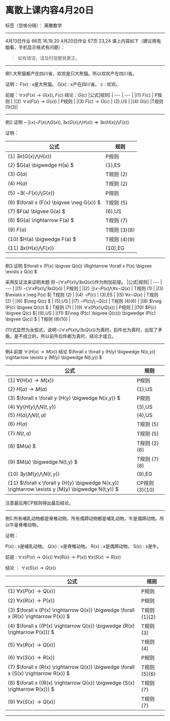 # 离散上课内容4月20日

标签（空格分隔）： 离散数学

---

4月13日作业 66页 16,19,20 
4月20日作业 67页 23,24
课上内容如下（建议用电脑看，手机显示格式有问题）：

> 如有错误，请及时提醒我更正。

---

例1.大熊猫都产在四川省，欢欢是只大熊猫。所以欢欢产在四川省。

证明：
F(x) : x是大熊猫。
G(x) : x产在四川省。
c : 欢欢。

前提：$\forall x(F(x) \rightarrow G(x)) , F(c)$
结论：$G(c)$
|公式|规则|
| --- |  --- |
|(1) $F(c)$  |   P规则 |
|(2) $\forall x(F(x) \rightarrow G(x))$ | P规则 |
|(3) $F(c) \rightarrow G(c)$ | (2),US |
|(4) $G(c)$  |T规则 (1)(3)|


---

例2.证明 $\neg \exists x(\neg F(x)\bigwedge G(x)) , \exists x(G(x) \bigwedge H(x)) \Rightarrow \exists x ( H(x) \bigwedge F(x) )$

证明：

|公式|规则|
| --- |  --- |
|(1) $\exists x(G(x) \bigwedge H(x))$ | P规则 |
|(2) $G(a) \bigwedge H(a) $ | (1),ES|
|(3) $G(a)$ | T规则 (2)|
|(4) $H(a)$ | T规则 (2)|
|(5) $\neg \exists (\neg F(x) \bigwedge G(x))$ | P规则 |
|(6) $\forall x (F(x) \bigvee \neg G(x)) $ | T规则 (5) |
|(7) $F(a) \bigvee G(a) $ | (6),US |
|(8) $G(a) \rightarrow F(a) $ | T规则 (7) |
|(9) $F(a)$ |T规则 (3)(8) |
|(10) $H(a) \bigwedge F(a) $ |T规则 (4)(9) |
|(11) $\exists x ( H(x) \bigwedge F(x) )$ | (10),EG |


---

例3.证明 $\forall x (P(x) \bigvee Q(x)) \Rightarrow \forall x P(x) \bigvee \exists x Q(x) $

采用反证法来证明本题
将$\neg (\forall x P(x) \bigvee \exists x Q(x))$作为附加前提。
|公式|规则|
| --- |  --- |
|(1) $\neg (\forall x P(x) \bigvee \exists x Q(x))$ | P规则 |
|(2) $\exists x \neg P(x) \bigwedge \forall x \neg Q(x)$ | T规则 (1) |
|(3) $\exists x \neg P(x) $| T规则 (2) |
|(4) $\neg P(c)$ | (3),ES |
|(5) $\forall x \neg Q(x)$ | T规则 (2) |
|(6) $\neg Q(c) $ | (5),US |
|(7) $\neg P(c) \bigwedge \neg Q(c)$ | T规则 (4)(6) |
|(8) $\neg (P(c) \bigvee Q(c)) $ | T规则 (7) |
|(9) $\forall x (P(x) \bigvee Q(x) )$ | P规则 |
|(10) $P(c) \bigvee Q(c) $| (9),US |
|(11) $(\neg (P(c) \bigvee Q(c))) \bigwedge (P(c) \bigvee Q(c)) $ | T规则 (8)(10) |


(11)式显然为永假式，说明$\neg (\forall x P(x) \bigvee \exists x Q(x))$为真时，前件也为真时，出现了矛盾，是不成立的，所以前件后件都为真时，结论才成立。


---


例4.前提 $\forall (H(x) \rightarrow M(x))$
结论 $\forall x \forall y (H(y) \bigwedge N(x,y)) \rightarrow \exists y (M(y) \bigwedge N(t,y)) $

|公式|规则|
| --- |  --- |
|(1) $\forall (H(x) \rightarrow M(x))$ | P规则 |
|(2) $H(a) \rightarrow M(a)$ | (1),US |
|(3) $\forall x \forall y (H(y) \bigwedge N(x,y)) $ | P规则 |
|(4) $\forall y (H(y) \bigwedge N(t,y))$ | (3),US |
|(5) $H(a) \bigwedge N(t,a)$ | (4),US |
|(6) $H(a)$ | T规则 (5) |
|(7) $N(t,a)$ | T规则 (5) |
|(8) $M(a) $ | T规则 (2)(6) |
|(9) $M(a) \bigwedge N(t,y) $ | T规则 (7)(8) |
|(10) $\exists y (M(y) \bigwedge N(t,y))$| (9),EG |
|(11) $\forall x \forall y (H(y) \bigwedge N(x,y)) \rightarrow \exists y (M(y) \bigwedge N(t,y)) $| CP规则 (3)(10) |

注意最后用CP规则得出最后结论。

---

例5.所有哺乳动物都是脊椎动物，所有偶蹄动物都是哺乳动物，牛是偶蹄动物。所以牛是脊椎动物。

证明： 

P(x) : x是哺乳动物。
Q(x) : x是脊椎动物。
R(x) : x是偶蹄动物。
S(x) : x是牛。

前提 : 
$\forall x (P(x) \rightarrow Q(x))$
$\forall x (R(x) \rightarrow P(x))$
$\forall x (S(x) \rightarrow R(x))$

结论 ： 
$\forall x (S(x) \rightarrow Q(x))$

|公式|规则|
| --- |  --- |
|(1) $\forall x (P(x) \rightarrow Q(x))$ | P规则 |
|(2) $\forall x (R(x) \rightarrow P(x))$ | P规则 |
|(3) $\forall x (P(x) \rightarrow Q(x)) \bigwedge \forall x (R(x) \rightarrow P(x)) $ | T规则 (1)(2) |
|(4) $\forall x ((P(x) \rightarrow Q(x)) \bigwedge (R(x) \rightarrow P(x))) $ | T规则 (3) |
|(5) $\forall x (R(x) \rightarrow Q(x))$ | T规则 (4) |
|(6) $\forall x (S(x) \rightarrow R(x))$ | P规则|
|(7) $\forall x (R(x) \rightarrow Q(x)) \bigwedge \forall x (S(x) \rightarrow R(x)) $ | T规则 (5)(6) |
|(8) $\forall x ((R(x) \rightarrow Q(x)) \bigwedge (S(x) \rightarrow R(x))) $| T规则 (7) |
|(9) $\forall x (S(x) \rightarrow Q(x))$ | T规则 (7) |


---



